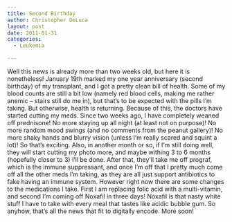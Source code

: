 ```yaml
---
title: Second Birthday
author: Christopher DeLuca
layout: post
date: 2011-01-31
categories:
  - Leukemia

---
```

Well this news is already more than two weeks old, but here it is nonetheless! January 19th marked my one year anniversary (second birthday) of my transplant, and I got a pretty clean bill of health. Some of my blood counts are still a bit low (namely red blood cells, making me rather anemic &#8211; stairs still do me in), but that&#8217;s to be expected with the pills I&#8217;m taking. But otherwise, health is returning. Because of this, the doctors have started cutting my meds. Since two weeks ago, I have completely weaned off prednisone! No more staying up all night (at least not on purpose)! No more random mood swings (and no comments from the peanut gallery)! No more shaky hands and blurry vision (unless I&#8217;m really scared and squint a lot)! So that&#8217;s exciting. Also, in another month or so, if I&#8217;m still doing well, they will start cutting my photo more, and maybe withing 3 to 6 months (hopefully closer to 3) I&#8217;ll be done. After that, they&#8217;ll take me off prograf, which is the immune suppressant, and once I&#8217;m off that I pretty much come off all the other meds I&#8217;m taking, as they are all just support antibiotics to fake having an immune system. However right now there are some changes to the medications I take. First I am replacing folic acid with a multi-vitamin, and second I&#8217;m coming off Noxafil in three days! Noxafil is that nasty white stuff I have to take with every meal that tastes like acidic bubble gum. So anyhow, that&#8217;s all the news that fit to digitally encode. More soon!
